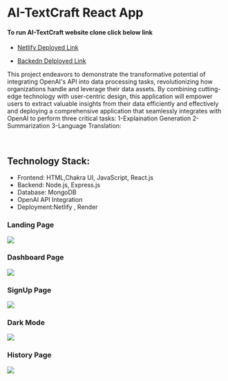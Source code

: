 <h1>AI-TextCraft React App</h1>

<h4> To run AI-TextCraft website clone click below link</h4>
<ul> <li><a href=""> Netlify Deployed Link </a></li> </ul>
<ul> <li><a href=""> Backedn Delployed Link </a></li> </ul>

<div> <p>This project endeavors to demonstrate the transformative potential of integrating OpenAI's API into data processing tasks, revolutionizing how organizations handle and leverage their data assets. By combining cutting-edge technology with user-centric design, this application will empower users to extract valuable insights from their data efficiently and effectively and deploying a comprehensive application that seamlessly integrates with OpenAI to perform three critical tasks: 1-Explaination Generation 2-Summarization 3-Language Translation:</p>
<br />


<div>
<h2>Technology Stack:</h2>
<ul>
<li>Frontend: HTML,Chakra UI, JavaScript, React.js</li>
<li>Backend: Node.js, Express.js</li>
<li>Database: MongoDB</li>
<li>OpenAI API Integration</li>
<li>Deployment:Netlify , Render</li>
 </ul>
</div>


</div>

<div>

<div> <h3> Landing Page </h3> 
  
  <img src="https://i.ibb.co/K0RXRBq/Landing.png"/>
 </div>

<div> <h3>Dashboard Page</h3> 
  
  <img src="https://i.ibb.co/3zMPVfw/Generate.png"/>
  </div>

<div> <h3>SignUp Page </h3> 
  
  <img src="https://i.ibb.co/SdzNQB5/SignUp.png"/>
  </div>

<div> <h3>Dark Mode </h3> 
  
  <img src="https://i.ibb.co/m9Ybmyw/Dark-Mode.png"/>
  </div>
  

  <div> <h3>History Page </h3> 
  
  <img src="https://i.ibb.co/h8rXyMp/History.png"/>
  </div>
  
</div>

